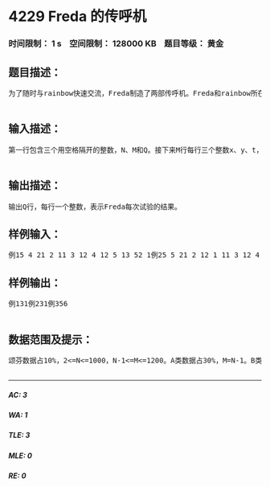 # 4229 Freda 的传呼机   
### 时间限制： 1 s&nbsp;&nbsp;&nbsp;&nbsp;空间限制： 128000 KB&nbsp;&nbsp;&nbsp;&nbsp;题目等级： 黄金  
## 题目描述：  

<pre>
为了随时与rainbow快速交流，Freda制造了两部传呼机。Freda和rainbow所在的地方有N座房屋、M条双向光缆。每条光缆连接两座房屋，传呼机发出的信号只能沿着光缆传递，并且传呼机的信号从光缆的其中一端传递到另一端需要花费t单位时间。现在Freda要进行Q次试验，每次选取两座房屋，并想知道传呼机的信号在这两座房屋之间传递至少需要多长时间。Freda和rainbow简直弱爆了有木有T_T，请你帮帮他们吧……N座房屋通过光缆一定是连通的，并且这M条光缆有以下三类连接情况：A：光缆不形成环，也就是光缆仅有N-1条。B：光缆只形成一个环，也就是光缆仅有N条。C：每条光缆仅在一个环中。  

</pre>
  
  
## 输入描述：  

<pre>
第一行包含三个用空格隔开的整数，N、M和Q。接下来M行每行三个整数x、y、t，表示房屋x和y之间有一条传递时间为t的光缆。最后Q行每行两个整数x、y，表示Freda想知道在x和y之间传呼最少需要多长时间。  

</pre>
  
  
## 输出描述：  

<pre>
输出Q行，每行一个整数，表示Freda每次试验的结果。
</pre>
  
  
## 样例输入：  

<pre>
例15 4 21 2 11 3 12 4 12 5 13 52 1例25 5 21 2 12 1 11 3 12 4 12 5 13 52 1例39 10 21 2 11 4 13 4 12 3 13 7 17 8 27 9 21 5 31 6 45 6 11 95 7
</pre>
  
  
## 样例输出：  

<pre>
例131例231例356  

</pre>
  
  
## 数据范围及提示：  

<pre>
颂芬数据占10%，2<=N<=1000，N-1<=M<=1200。A类数据占30%，M=N-1。B类数据占50%，M=N。C类数据占10%，M>N。对于100%的数据，2<=N<=10000，N-1<=M<=12000，Q=10000，1<=x,y<=N，1<=t<32768。  

</pre>
  
  
***  

##### AC: 3  
##### WA: 1  
##### TLE: 3  
##### MLE: 0  
##### RE: 0  
